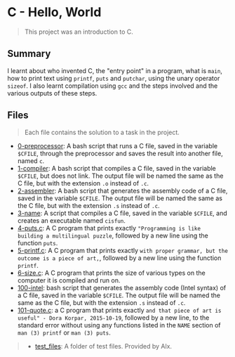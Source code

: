 # C - Hello, World

> This project was an introduction to C.

## Summary

I learnt about who invented C, the "entry point" in a program, what is `main`, how to print text using `printf`, `puts` and `putchar`, using the unary operator `sizeof`. I also learnt compilation using `gcc` and the steps involved and the various outputs of these steps.

## Files

> Each file contains the solution to a task in the project.

- [0-preprocessor](https://github.com/Ebube-Ochemba/alx-low_level_programming/blob/master/0x00-hello_world/0-preprocessor): A bash script that runs a C file, saved in the variable `$CFILE`, through the preprocessor and saves the result into another file, named `c`.
- [1-compiler](https://github.com/Ebube-Ochemba/alx-low_level_programming/blob/master/0x00-hello_world/1-compiler): A bash script that compiles a C file, saved in the variable `$CFILE`, but does not link. The output file will be named the same as the C file, but with the extension `.o` instead of `.c`.
- [2-assembler](https://github.com/Ebube-Ochemba/alx-low_level_programming/blob/master/0x00-hello_world/2-assembler): A bash script that generates the assembly code of a C file, saved in the variable `$CFILE`. The output file will be named the same as the C file, but with the extension `.s` instead of `.c`.
- [3-name](https://github.com/Ebube-Ochemba/alx-low_level_programming/blob/master/0x00-hello_world/3-name.c): A script that compiles a C file, saved in the variable `$CFILE`, and creates an executable named `cisfun`.
- [4-puts.c](https://github.com/Ebube-Ochemba/alx-low_level_programming/blob/master/0x00-hello_world/4-puts.c): A C program that prints exactly `"Programming is like building a multilingual puzzle`, followed by a new line using the function `puts`.
- [5-printf.c](https://github.com/Ebube-Ochemba/alx-low_level_programming/blob/master/0x00-hello_world/5-printf.c): A C program that prints exactly `with proper grammar, but the outcome is a piece of art,`, followed by a new line using the function `printf`.
- [6-size.c](https://github.com/Ebube-Ochemba/alx-low_level_programming/blob/master/0x00-hello_world/6-size.c): A C program that prints the size of various types on the computer it is compiled and run on.
- [100-intel](https://github.com/Ebube-Ochemba/alx-low_level_programming/blob/master/0x00-hello_world/100-intel): bash script that generates the assembly code (Intel syntax) of a C file, saved in the variable `$CFILE`. The output file will be named the same as the C file, but with the extension `.s` instead of `.c`.
- [101-quote.c](https://github.com/Ebube-Ochemba/alx-low_level_programming/blob/master/0x00-hello_world/101-quote.c): a C program that prints exactly `and that piece of art is useful" - Dora Korpar, 2015-10-19`, followed by a new line, to the standard error without using any functions listed in the `NAME` section of `man (3) printf` or `man (3) puts`.

> - [test_files](https://github.com/Ebube-Ochemba/alx-low_level_programming/tree/master/0x00-hello_world/test_files): A folder of test files. Provided by Alx.

